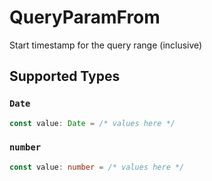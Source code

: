 # QueryParamFrom

Start timestamp for the query range (inclusive)


## Supported Types

### `Date`

```typescript
const value: Date = /* values here */
```

### `number`

```typescript
const value: number = /* values here */
```

